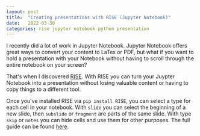 ```yaml
---
layout: post
title:  "Creating presentations with RISE (Jupyter Notebook)"
date:   2022-03-30
categories: rise jupyter notebook python presentation
---
```


I recently did a lot of work in Jupyter Notebook. Jupyter Notebook offers great ways to convert your content to LaTex or PDF, but what if you want to hold a presentation with your Notebook without having to scroll through the entire notebook on your screen?
<!--more-->
That's when I discovered [RISE](https://rise.readthedocs.io). With RISE you can turn your Juypter Notebook into a presentation without losing valuable content or having to copy things to a different tool.

Once you've installed RISE via `pip install RISE`, you can select a type for each cell in your notebook. With `slide` you can select the beginning of a new slide, then `subslide` or `fragment` are parts of the same slide. With type `skip` or `notes` you can hide cells and use them for other purposes. The full guide can be found [here](https://rise.readthedocs.io/en/stable/usage.html#creating-a-slideshow).